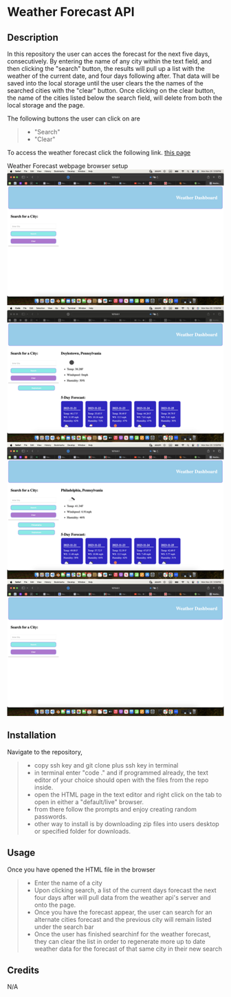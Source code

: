 # Weather Forecast API

## Description 
In this repository the user can acces the forecast for the next five days, consecutively. By entering the name of any city within the text field, and then clicking the "search" button, the results will pull up a list with the weather of the current date, and four days following after. That data will be saved into the local storage until the user clears the the names of the searched cities with the "clear" button. Once clicking on the clear button, the name of the cities listed below the search field, will delete from both the local storage and the page. 

The following buttons the user can click on are 
>* "Search"
>* "Clear"

To access the weather forecast  click the following link.
[this page](https://utero93.github.io/JS-Quiz-Build/)

Weather Forecast webpage browser setup
![Weather Forecast Home Page](./images/weather-home.png)
![Weather Forecast for City](./images/forecast-doyles.png)
![Weather Forecast for City 2](./images/forecast-phila.png)
![Weather Forecast Cleared](./images/weather-home.png)

## Installation
Navigate to the repository,
>* copy ssh key and git clone plus ssh key in terminal
>* in terminal enter "code ." and if programmed already, the text editor of your choice should open with the files from the repo inside.
>* open the HTML page in the text editor and right click on the tab to open in either a "default/live" browser.
>* from there follow the prompts and enjoy creating random passwords.
>* other way to install is by downloading zip files into users desktop or specified folder for downloads.  

## Usage 
Once you have opened the HTML file in the browser
>* Enter the name of a city
>* Upon clicking search, a list of the current days forecast the next four days after will pull data from the weather api's server and onto the page.
>* Once you have the forecast appear, the user can search for an alternate cities forecast and the previous city will remain listed under the search bar
>* Once the user has finished searchinf for the weather forecast, they can clear the list in order to regenerate more up to date weather data for the forecast of that same city in their new search

## Credits 
N/A
